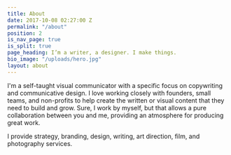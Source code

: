 ```yaml
---
title: About
date: 2017-10-08 02:27:00 Z
permalink: "/about"
position: 2
is_nav_page: true
is_split: true
page_heading: I’m a writer, a designer. I make things.
bio_image: "/uploads/hero.jpg"
layout: about
---
```


I'm a self-taught visual communicator with a specific focus on copywriting and communicative design. I love working closely with founders, small teams, and non-profits to help create the written or visual content that they need to build and grow. Sure, I work by myself, but that allows a pure collaboration between you and me, providing an atmosphere for producing great work.  

I provide strategy, branding, design, writing, art direction, film, and photography services. 